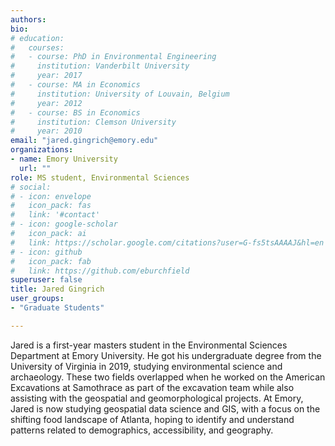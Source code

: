 ```yaml
---
authors:
bio:  
# education:
#   courses:
#   - course: PhD in Environmental Engineering
#     institution: Vanderbilt University
#     year: 2017
#   - course: MA in Economics
#     institution: University of Louvain, Belgium
#     year: 2012
#   - course: BS in Economics 
#     institution: Clemson University
#     year: 2010
email: "jared.gingrich@emory.edu"
organizations:
- name: Emory University
  url: ""
role: MS student, Environmental Sciences
# social:
# - icon: envelope
#   icon_pack: fas
#   link: '#contact'
# - icon: google-scholar
#   icon_pack: ai
#   link: https://scholar.google.com/citations?user=G-fs5tsAAAAJ&hl=en
# - icon: github
#   icon_pack: fab
#   link: https://github.com/eburchfield
superuser: false
title: Jared Gingrich
user_groups:
- "Graduate Students"

---
```


Jared is a first-year masters student in the Environmental Sciences Department at Emory University. He got his undergraduate degree from the University of Virginia in 2019, studying environmental science and archaeology. These two fields overlapped when he worked on the American Excavations at Samothrace as part of the excavation team while also assisting with the geospatial and geomorphological projects. At Emory, Jared is now studying geospatial data science and GIS, with a focus on the shifting food landscape of Atlanta, hoping to identify and understand patterns related to demographics, accessibility, and geography. 